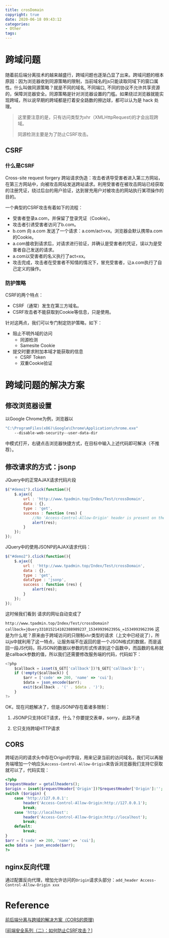 ```yaml
---
title: crosDomain
copyright: true
date: 2020-06-18 09:43:12
categories:
- Other
tags:
---
```


# 跨域问题

随着前后端分离技术的越来越盛行，跨域问题也逐渐凸显了出来。跨域问题的根本原因：因为浏览器收到同源策略的限制，当前域名的js只能读取同域下的窗口属性。什么叫做同源策略？就是不同的域名, 不同端口, 不同的协议不允许共享资源的，保障浏览器安全。同源策略是针对浏览器设置的门槛。如果绕过浏览器就能实现跨域，所以说早期的跨域都是打着安全路数的擦边球，都可以认为是 hack 处理。

<!-- more -->

> 这里要注意的是，只有访问类型为xhr（XMLHttpRequest)的才会出现跨域。
>
> 同源检测主要是为了防止CSRF攻击。

## CSRF

### 什么是CSRF

Cross-site request forgery 跨站请求伪造：攻击者诱导受害者进入第三方网站，在第三方网站中，向被攻击网站发送跨站请求。利用受害者在被攻击网站已经获取的注册凭证，绕过后台的用户验证，达到冒充用户对被攻击的网站执行某项操作的目的。

一个典型的CSRF攻击有着如下的流程：

- 受害者登录a.com，并保留了登录凭证（Cookie）。
- 攻击者引诱受害者访问了b.com。
- b.com 向 a.com 发送了一个请求：a.com/act=xx。浏览器会默认携带a.com的Cookie。
- a.com接收到请求后，对请求进行验证，并确认是受害者的凭证，误以为是受害者自己发送的请求。
- a.com以受害者的名义执行了act=xx。
- 攻击完成，攻击者在受害者不知情的情况下，冒充受害者，让a.com执行了自己定义的操作。

### 防护策略

CSRF的两个特点：

- CSRF（通常）发生在第三方域名。
- CSRF攻击者不能获取到Cookie等信息，只是使用。

针对这两点，我们可以专门制定防护策略，如下：

- 阻止不明外域的访问
  - 同源检测
  - Samesite Cookie
- 提交时要求附加本域才能获取的信息
  - CSRF Token
  - 双重Cookie验证

# 跨域问题的解决方案

## 修改浏览器设置

以Google Chrome为例，浏览器以

```bash
"C:\ProgramFiles(x86)\Google\Chrome\Application\chrome.exe"
    --disable-web-security--user-data-dir
```

中模式打开，右键点击浏览器快捷方式，在目标中输入上述代码即可解决（不推荐）。

## 修改请求的方式：jsonp

JQuery中的正常AJAX请求代码片段

```js
$("#demo1").click(function(){
    $.ajax({
        url : 'http://www.tpadmin.top/Index/Test/crossDomain',
        data : {},
        type : 'get',
        success : function (res) {
            //No 'Access-Control-Allow-Origin' header is present on the requested resource. Origin 'http://127.0.0.1' is therefore not allowed access. 在执行时候报出的错误，这代表了跨域错误
            alert(res);
        }
    });
});
```

 JQuery中的使用JSONP的AJAX请求代码：

```js
$("#demo2").click(function(){
    $.ajax({
        url : 'http://www.tpadmin.top/Index/Test/crossDomain',
        data : {},
        type : 'get',
        dataType : 'jsonp', 
        success : function (res) {
            alert(res);
        }
    });
});
```


这时候我们看到 请求的网址自动变成了

`http://www.tpadmin.top/Index/Test/crossDomain?callback=jQuery331015214102388989237_1534993962395&_=1534993962396`
这是为什么呢？原来由于跨域访问的只限制`xhr`类型的请求（上文中已经说了），所以js中就利用了这一特点，让服务端不在返回的是一个JSON格式的数据，而是返回一段JS代码，将JSON的数据以参数的形式传递到这个函数中，而函数的名称就是callback参数的值，所以我们还需要修改服务端的代码，代码如下：

```js
<?php
    $callback = isset($_GET['callback'])?$_GET['callback']:'';
    if (!empty($callback)) {
        $arr = ['code' => 200, 'name' => 'cui'];
        $data = json_encode($arr);
        exit($callback . '(' . $data . ')');
    }
?>
```


OK，现在问题解决了，但是JSONP存在着诸多限制：

1. JSONP只支持GET请求，什么？你要提交表单，sorry，此路不通

2. 它只支持跨域HTTP请求

   

## CORS

跨域访问的请求头中存在Origin的字段，用来记录当前的访问域名，我们可以再服务端增加一个响应头`Access-Control-Allow-Origin`来告诉浏览器我们支持它获取就可以了，代码实现：

```php
<?php
$requestHeader = getallheaders();
$origin = isset($requestHeader['Origin'])?$requestHeader['Origin']:'';
switch ($origin) {
    case 'http://127.0.0.1':
        header('Access-Control-Allow-Origin:http://127.0.0.1');
        break;
    case 'http://localhost':
        header('Access-Control-Allow-Origin:http://localhost');
        break;
    default:
        break;
}
$arr = ['code' => 200, 'name' => 'cui'];
echo $data = json_encode($arr);
?>
```

## nginx反向代理

通过配置反向代理，增加允许访问的`Origin`请求头部分：`add_header Access-Control-Allow-Origin xxx`

# Reference

[前后端分离与跨域的解决方案（CORS的原理)](https://blog.csdn.net/cuixiaogang110/article/details/81948173)

[[前端安全系列（二）：如何防止CSRF攻击？](https://tech.meituan.com/2018/10/11/fe-security-csrf.html)]



